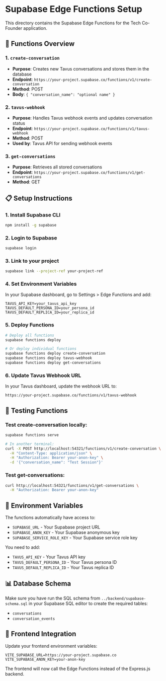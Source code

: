 # Supabase Edge Functions Setup

This directory contains the Supabase Edge Functions for the Tech Co-Founder application.

## 🚀 Functions Overview

### 1. `create-conversation`
- **Purpose**: Creates new Tavus conversations and stores them in the database
- **Endpoint**: `https://your-project.supabase.co/functions/v1/create-conversation`
- **Method**: POST
- **Body**: `{ "conversation_name": "optional name" }`

### 2. `tavus-webhook`
- **Purpose**: Handles Tavus webhook events and updates conversation status
- **Endpoint**: `https://your-project.supabase.co/functions/v1/tavus-webhook`
- **Method**: POST
- **Used by**: Tavus API for sending webhook events

### 3. `get-conversations`
- **Purpose**: Retrieves all stored conversations
- **Endpoint**: `https://your-project.supabase.co/functions/v1/get-conversations`
- **Method**: GET

## 📋 Setup Instructions

### 1. Install Supabase CLI
```bash
npm install -g supabase
```

### 2. Login to Supabase
```bash
supabase login
```

### 3. Link to your project
```bash
supabase link --project-ref your-project-ref
```

### 4. Set Environment Variables
In your Supabase dashboard, go to Settings > Edge Functions and add:

```
TAVUS_API_KEY=your_tavus_api_key
TAVUS_DEFAULT_PERSONA_ID=your_persona_id
TAVUS_DEFAULT_REPLICA_ID=your_replica_id
```

### 5. Deploy Functions
```bash
# Deploy all functions
supabase functions deploy

# Or deploy individual functions
supabase functions deploy create-conversation
supabase functions deploy tavus-webhook
supabase functions deploy get-conversations
```

### 6. Update Tavus Webhook URL
In your Tavus dashboard, update the webhook URL to:
```
https://your-project.supabase.co/functions/v1/tavus-webhook
```

## 🧪 Testing Functions

### Test create-conversation locally:
```bash
supabase functions serve

# In another terminal:
curl -X POST http://localhost:54321/functions/v1/create-conversation \
  -H "Content-Type: application/json" \
  -H "Authorization: Bearer your-anon-key" \
  -d '{"conversation_name": "Test Session"}'
```

### Test get-conversations:
```bash
curl http://localhost:54321/functions/v1/get-conversations \
  -H "Authorization: Bearer your-anon-key"
```

## 🔧 Environment Variables

The functions automatically have access to:
- `SUPABASE_URL` - Your Supabase project URL
- `SUPABASE_ANON_KEY` - Your Supabase anonymous key
- `SUPABASE_SERVICE_ROLE_KEY` - Your Supabase service role key

You need to add:
- `TAVUS_API_KEY` - Your Tavus API key
- `TAVUS_DEFAULT_PERSONA_ID` - Your Tavus persona ID
- `TAVUS_DEFAULT_REPLICA_ID` - Your Tavus replica ID

## 📊 Database Schema

Make sure you have run the SQL schema from `../backend/supabase-schema.sql` in your Supabase SQL editor to create the required tables:
- `conversations`
- `conversation_events`

## 🔗 Frontend Integration

Update your frontend environment variables:
```env
VITE_SUPABASE_URL=https://your-project.supabase.co
VITE_SUPABASE_ANON_KEY=your-anon-key
```

The frontend will now call the Edge Functions instead of the Express.js backend.